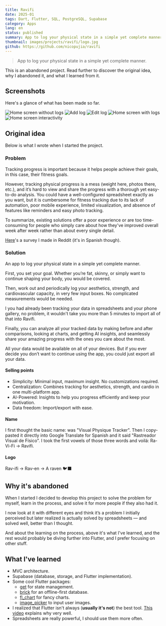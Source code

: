 ```yaml
---
title: Ravifi
date: 2025-01
tags: Dart, Flutter, SQL, PostgreSQL, Supabase
category: Apps
lang: en
status: published
summary: App to log your physical state in a simple yet complete manner.
thumbnail: images/projects/ravifi/logo.jpg
github: https://github.com/nicopujia/ravifi
---
```


> App to log your physical state in a simple yet complete manner.

This is an abandoned project. Read further to discover the original idea, why I abandoned it, and what I learned from it.

## Screenshots

Here's a glance of what has been made so far.

![Home screen without logs]({static}/images/projects/ravifi/1.png)
![Add log]({static}/images/projects/ravifi/2.png)
![Edit log]({static}/images/projects/ravifi/3.png)
![Home screen with logs]({static}/images/projects/ravifi/4.png)
![Home screen interactivity]({static}/images/projects/ravifi/5.png)

## Original idea

Below is what I wrote when I started the project.

### Problem

Tracking progress is important because it helps people achieve their goals, in this case, their fitness goals.

However, tracking physical progress is a mess (weight here, photos there, etc.), and it’s hard to view and share the progress with a thorough yet easy-to-do analysis. You could have a well-configured spreadsheet exactly as you want, but it is cumbersome for fitness tracking due to its lack of automation, poor mobile experience, limited visualization, and absence of features like reminders and easy photo tracking.

To summarize, existing solutions offer a poor experience or are too time-consuming for people who simply care about how they've improved overall week after week rather than about every single detail.

[Here](https://www.reddit.com/r/FitnessArgentina/comments/1i6vo4e/ustedes_cómo_registran_su_progreso/)'s a survey I made in Reddit (it's in Spanish though).

### Solution

An app to log your physical state in a simple yet complete manner.

First, you set your goal. Whether you’re fat, skinny, or simply want to continue shaping your body, you would be covered.

Then, work out and periodically log your aesthetics, strength, and cardiovascular capacity, in very few input boxes. No complicated measurements would be needed.

I you had already been tracking your data in spreadsheets and your phone gallery, no problem, it wouldn't take you more than 5 minutes to import all of that into Ravifi.

Finally, you can analyze all your tracked data by making before and after comparisons, looking at charts, and getting AI insights, and seamlessly share your amazing progress with the ones you care about the most.

All your data would be available on all of your devices. But if you ever decide you don’t want to continue using the app, you could just export all your data.

#### Selling points

* Simplicity: Minimal input, maximum insight. No customizations required.
* Centralization: Combines tracking for aesthetics, strength, and cardio in one multi-platform app.
* AI-Powered: Insights to help you progress efficiently and keep your motivation.
* Data freedom: Import/export with ease.

#### Name

I first thought the basic name: was "Visual Physique Tracker". Then I copy-pasted it directly into Google Translate for Spanish and it said "Rastreador Visual de Físico". I took the first vowels of those three words and voilá: Ra-Vi-Fi -> Ravifi.

#### Logo

Rav-ifi -> Rav-en -> A raven 🐦‍⬛

## Why it's abandoned

When I started I decided to develop this project to solve the problem for myself, learn in the process, and solve it for more people if they also had it.

I now look at it with different eyes and think it’s a problem I initially perceived but later realized is actually solved by spreadsheets — and solved well, better than I thought.

And about the learning on the process, above it's what I've learned, and the rest would probably be diving further into Flutter, and I prefer focusing on other stuff.

## What I've learned

* MVC architecture.
* Supabase (database, storage, and Flutter implementation).
* Some cool Flutter packages:
    * [get](https://pub.dev/packages/get) for state management.
    * [brick](https://getdutchie.github.io/brick/#/) for an offline-first database.
    * [fl_chart](https://flchart.dev) for fancy charts.
    * [image_picker](https://pub.dev/packages/image_picker) to input user images.
* I realized that Flutter isn't always (**usually it's not**) the best tool. [This video](https://youtu.be/OCwcedYTKDc?t=274&si=Z_dBPWzDcWZ37DZY) explains why very well.
* Spreadsheets are really powerful, I should use them more often.
